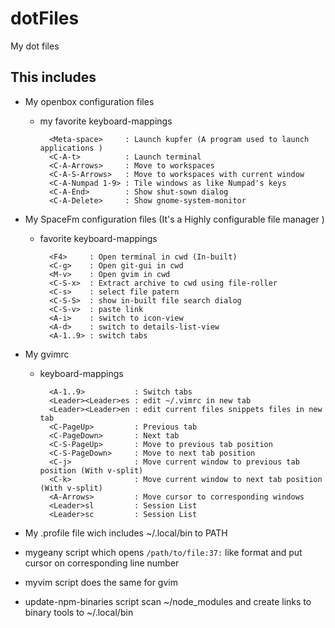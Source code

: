 dotFiles
========

My dot files 
## This includes
* My openbox configuration files
    * my favorite keyboard-mappings

            <Meta-space>     : Launch kupfer (A program used to launch applications )
            <C-A-t>          : Launch terminal
            <C-A-Arrows>     : Move to workspaces
            <C-A-S-Arrows>   : Move to workspaces with current window
            <C-A-Numpad 1-9> : Tile windows as like Numpad's keys
            <C-A-End>        : Show shut-sown dialog
            <C-A-Delete>     : Show gnome-system-monitor

* My SpaceFm configuration files (It's a Highly configurable file manager )
    * favorite keyboard-mappings

            <F4>     : Open terminal in cwd (In-built)
            <C-g>    : Open git-gui in cwd
            <M-v>    : Open gvim in cwd
            <C-S-x>  : Extract archive to cwd using file-roller
            <C-s>    : select file patern
            <C-S-S>  : show in-built file search dialog
            <C-S-v>  : paste link
            <A-i>    : switch to icon-view
            <A-d>    : switch to details-list-view
            <A-1..9> : switch tabs

* My gvimrc
    * keyboard-mappings

            <A-1..9>           : Switch tabs
            <Leader><Leader>es : edit ~/.vimrc in new tab
            <Leader><Leader>en : edit current files snippets files in new tab
            <C-PageUp>         : Previous tab
            <C-PageDown>       : Next tab
            <C-S-PageUp>       : Move to previous tab position
            <C-S-PageDown>     : Move to next tab position
            <C-j>              : Move current window to previous tab position (With v-split)
            <C-k>              : Move current window to next tab position (With v-split)
            <A-Arrows>         : Move cursor to corresponding windows
            <Leader>sl         : Session List
            <Leader>sc         : Session List

* My .profile file wich includes ~/.local/bin to PATH

* mygeany script which opens `/path/to/file:37:` like format and put cursor on corresponding line number
* myvim script does the same for gvim
* update-npm-binaries script scan ~/node_modules and create links to binary tools to ~/.local/bin


